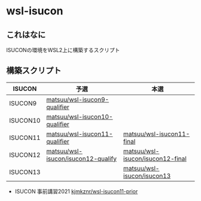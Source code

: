 # wsl-isucon

## これはなに

ISUCONの環境をWSL2上に構築するスクリプト

## 構築スクリプト

| ISUCON | 予選 | 本選 |
| --- | --- | --- |
| ISUCON9 | [matsuu/wsl-isucon9-qualifier](https://github.com/matsuu/wsl-isucon9-qualifier) | |
| ISUCON10 | [matsuu/wsl-isucon10-qualifier](https://github.com/matsuu/wsl-isucon10-qualifier) | |
| ISUCON11 | [matsuu/wsl-isucon11-qualifier](https://github.com/matsuu/wsl-isucon11-qualifier) | [matsuu/wsl-isucon11-final](https://github.com/matsuu/wsl-isucon11-final) |
| ISUCON12 | [matsuu/wsl-isucon/isucon12-qualify](https://github.com/matsuu/wsl-isucon/blob/main/isucon12-qualify) | [matsuu/wsl-isucon/isucon12-final](https://github.com/matsuu/wsl-isucon/blob/main/isucon12-final) |
| ISUCON13 | | [matsuu/wsl-isucon/isucon13](https://github.com/matsuu/wsl-isucon/blob/main/isucon13) |

* ISUCON 事前講習2021 [kjmkznr/wsl-isucon11-prior](https://github.com/kjmkznr/wsl-isucon11-prior)

